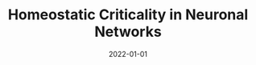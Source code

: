 ---
title: "Homeostatic Criticality in Neuronal Networks"
collection: publications
permalink: /publication/2022-01-01-Homeostatic-Criticality-in-Neuronal-Networks
date: 2022-01-01
venue: 'Chaos Solitons Fractals'
paperurl: 'https://dx.doi.org/10.1016/j.chaos.2022.111877'
citation: ' Gustavo Menesse,  Bóris Marin,  <u>Mauricio Girardi-Schappo</u>,  Osame Kinouchi, &quot;Homeostatic Criticality in Neuronal Networks.&quot; Chaos Solitons Fractals, 2022.'
---
